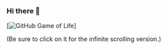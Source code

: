 ### Hi there 👋

[![GitHub Game of Life](https://github4life.herokuapp.com/ethomson.gif?z=6)]

(Be sure to click on it for the infinite scrolling version.)

<!--
**jivthesh/jivthesh** is a ✨ _special_ ✨ repository because its `README.md` (this file) appears on your GitHub profile.
# My GitHub contributions as a Game of Life

[![GitHub Game of Life](https://github4life.herokuapp.com/ethomson.gif?z=6)](https://github4life.herokuapp.com/ethomson)

(Be sure to click on it for the infinite scrolling version.)

Here are some ideas to get you started:

- 🔭 I’m currently working on ...
- 🌱 I’m currently learning ...
- 👯 I’m looking to collaborate on ...
- 🤔 I’m looking for help with ...
- 💬 Ask me about ...
- 📫 How to reach me: ...
- 😄 Pronouns: ...
- ⚡ Fun fact: ...
-->
